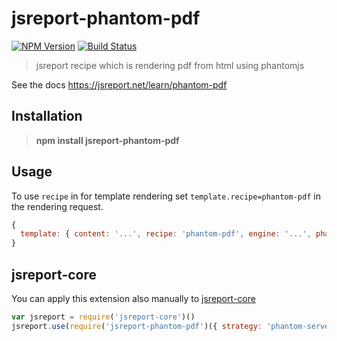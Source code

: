 # jsreport-phantom-pdf
[![NPM Version](http://img.shields.io/npm/v/jsreport-phantom-pdf.svg?style=flat-square)](https://npmjs.com/package/jsreport-phantom-pdf)
[![Build Status](https://travis-ci.org/jsreport/jsreport-phantom-pdf.png?branch=master)](https://travis-ci.org/jsreport/jsreport-phantom-pdf)

> jsreport recipe which is rendering pdf from html using phantomjs

See the docs https://jsreport.net/learn/phantom-pdf

## Installation

> **npm install jsreport-phantom-pdf**


## Usage
To use `recipe` in for template rendering set `template.recipe=phantom-pdf` in the rendering request.

```js
{
  template: { content: '...', recipe: 'phantom-pdf', engine: '...', phantom: { ... } }
}
```

## jsreport-core
You can apply this extension also manually to [jsreport-core](https://github.com/jsreport/jsreport-core)

```js
var jsreport = require('jsreport-core')()
jsreport.use(require('jsreport-phantom-pdf')({ strategy: 'phantom-server' }))
```

